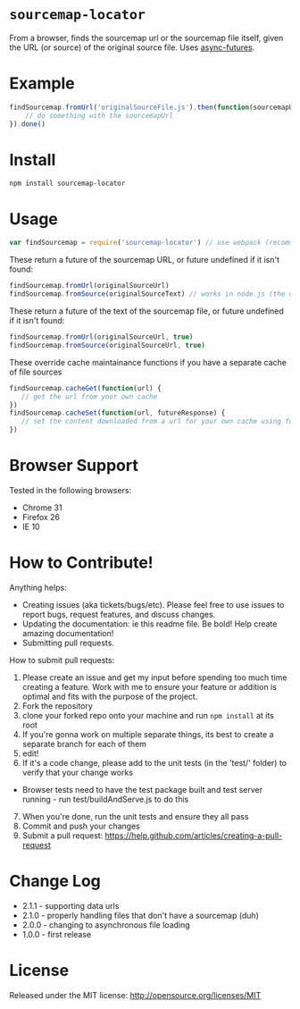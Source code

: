 `sourcemap-locator`
========

From a browser, finds the sourcemap url or the sourcemap file itself, given the URL (or source) of the original source file. Uses [async-futures](https://github.com/fresheneesz/asyncFuture).

Example
======

```javascript
findSourcemap.fromUrl('originalSourceFile.js').then(function(sourcemapUrl) {
    // do something with the sourcemapUrl
}).done()
```

Install
=======

```
npm install sourcemap-locator
```

Usage
=====

```javascript
var findSourcemap = require('sourcemap-locator') // use webpack (recommended) or browserify
```

These return a future of the sourcemap URL, or future undefined if it isn't found:
```javascript
findSourcemap.fromUrl(originalSourceUrl)
findSourcemap.fromSource(originalSourceText) // works in node.js (the other ones don't)
```

These return a future of the text of the sourcemap file, or future undefined if it isn't found:
```javascript
findSourcemap.fromUrl(originalSourceUrl, true)
findSourcemap.fromSource(originalSourceUrl, true)
```

These override cache maintainance functions if you have a separate cache of file sources
```javascript
findSourcemap.cacheGet(function(url) {
   // get the url from your own cache
})
findSourcemap.cacheSet(function(url, futureResponse) {
   // set the content downloaded from a url for your own cache using futureResponse
})
```

Browser Support
=========

Tested in the following browsers:
* Chrome 31
* Firefox 26
* IE 10

How to Contribute!
============

Anything helps:

* Creating issues (aka tickets/bugs/etc). Please feel free to use issues to report bugs, request features, and discuss changes.
* Updating the documentation: ie this readme file. Be bold! Help create amazing documentation!
* Submitting pull requests.

How to submit pull requests:

1. Please create an issue and get my input before spending too much time creating a feature. Work with me to ensure your feature or addition is optimal and fits with the purpose of the project.
2. Fork the repository
3. clone your forked repo onto your machine and run `npm install` at its root
4. If you're gonna work on multiple separate things, its best to create a separate branch for each of them
5. edit!
6. If it's a code change, please add to the unit tests (in the 'test/' folder) to verify that your change works
  * Browser tests need to have the test package built and test server running - run test/buildAndServe.js to do this
7. When you're done, run the unit tests and ensure they all pass
8. Commit and push your changes
9. Submit a pull request: https://help.github.com/articles/creating-a-pull-request

Change Log
=========

* 2.1.1 - supporting data urls
* 2.1.0 - properly handling files that don't have a sourcemap (duh)
* 2.0.0 - changing to asynchronous file loading
* 1.0.0 - first release

License
=======
Released under the MIT license: http://opensource.org/licenses/MIT
